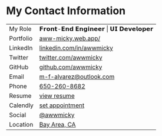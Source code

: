 # My Contact Information

<table>
<tbody>
  <tr>
    <td>My Role</td>
    <td>𝗙𝗿𝗼𝗻𝘁-𝗘𝗻𝗱 𝗘𝗻𝗴𝗶𝗻𝗲𝗲𝗿 | 𝗨𝗜 𝗗𝗲𝘃𝗲𝗹𝗼𝗽𝗲𝗿</td>
  </tr>
  <tr>
    <td>Portfolio</td>
    <td><a 
      target="_blank"
      href="https://rebrand.ly/michael-f-alvarez__portfolio"
    >aww-micky.web.app/
    </a></td>
  </tr>
  <tr>
    <td>LinkedIn</td>
    <td><a 
      target="_blank"
      href="https://linkedin.com/in/awwmicky"
    >linkedin.com/in/awwmicky
    </a></td>
  </tr>
  <tr>
    <td>Twitter</td>
    <td><a 
      target="_blank"
      href="https://twitter.com/awwmicky"
    >twitter.com/awwmicky
    </a></td>
  </tr>
  <tr>
    <td>GitHub</td>
    <td><a 
      target="_blank"
      href="https://github.com/awwmicky"
    >github.com/awwmicky
    </a></td>
  </tr>
  <tr>
    <td>Email</td>
    <td><a 
      target="_self"
      href="mailto:m-f-alvarez@outlook.com"
    >m-f-alvarez@outlook.com
    </a></td>
  </tr>
  <tr>
    <td>Phone</td>
    <td><a 
      target="_self"
      href="https://rebrand.ly/michael-f-alvarez__phone"
    >650-260-8682
    </a></td>
  </tr>
  <tr>
    <td>Resume</td>
    <td><a 
      target="_blank"
      rel="noopener noreferrer"
      href="https://rebrand.ly/michael-f-alvarez__resume"
    >view resume
    </a></td>
  </tr>
  <tr>
    <td>Calendly</td>
    <td><a 
      target="_blank" 
      rel="noopener noreferrer"
      href="https://calendly.com/michael-f-alvarez/meetup"
    >set appointment
    </a></td>
  </tr>
  <tr>
    <td>Social</td>
    <td><a 
      target="_blank" 
      rel="noopener noreferrer"
      href="https://rebrand.ly/michael-f-alvarez__social"
    >@awwmicky
    </a></td>
  </tr>
  <tr>
    <td>Location</td>
    <td><a 
      target="_blank" 
      rel="noopener noreferrer"
      href="https://www.google.com/maps/place/Bay+Area,+CA"
    >Bay Area, CA
    </a></td>
  </tr>
</tbody>
</table>